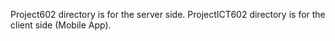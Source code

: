 Project602 directory is for the server side.
ProjectICT602 directory is for the client side (Mobile App).
